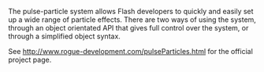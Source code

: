 The pulse-particle system allows Flash developers to quickly and easily set up a wide range of particle effects.  There are two ways of using the system, through an object orientated API that gives full control over the system, or through a simplified object syntax.

See http://www.rogue-development.com/pulseParticles.html for the official project page.